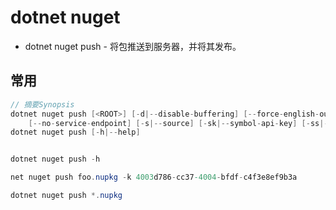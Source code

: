 # dotnet nuget

- dotnet nuget push - 将包推送到服务器，并将其发布。

## 常用

```c#
// 摘要Synopsis
dotnet nuget push [<ROOT>] [-d|--disable-buffering] [--force-english-output] [--interactive] [-k|--api-key] [-n|--no-symbols]
    [--no-service-endpoint] [-s|--source] [-sk|--symbol-api-key] [-ss|--symbol-source] [-t|--timeout]
dotnet nuget push [-h|--help]


dotnet nuget push -h

net nuget push foo.nupkg -k 4003d786-cc37-4004-bfdf-c4f3e8ef9b3a

dotnet nuget push *.nupkg
```
